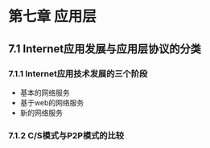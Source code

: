 # 第七章 应用层
## 7.1 Internet应用发展与应用层协议的分类
### 7.1.1 Internet应用技术发展的三个阶段
- 基本的网络服务
- 基于web的网络服务
- 新的网络服务

### 7.1.2 C/S模式与P2P模式的比较


